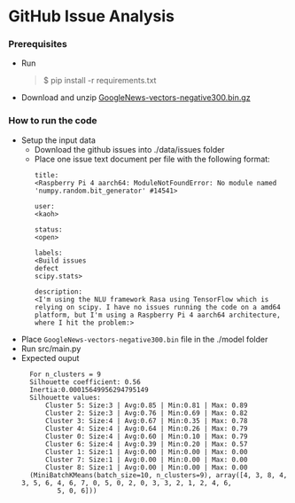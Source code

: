 # GitHub Issue Analysis

### Prerequisites
* Run
  > $ pip install -r requirements.txt
* Download and unzip [GoogleNews-vectors-negative300.bin.gz](https://drive.google.com/file/d/0B7XkCwpI5KDYNlNUTTlSS21pQmM/edit?resourcekey=0-wjGZdNAUop6WykTtMip30g)

### How to run the code
* Setup the input data
  * Download the github issues into ./data/issues folder
  * Place one issue text document per file with the following format:
    ```
    title:
    <Raspberry Pi 4 aarch64: ModuleNotFoundError: No module named 'numpy.random.bit_generator' #14541>

    user:
    <kaoh>

    status:
    <open>

    labels:
    <Build issues
    defect
    scipy.stats>

    description:
    <I'm using the NLU framework Rasa using TensorFlow which is relying on scipy. I have no issues running the code on a amd64 platform, but I'm using a Raspberry Pi 4 aarch64 architecture, where I hit the problem:>
    ```
* Place `GoogleNews-vectors-negative300.bin` file in the ./model folder
* Run src/main.py
* Expected ouput
  ```
    For n_clusters = 9
    Silhouette coefficient: 0.56
    Inertia:0.00015649956294795149
    Silhouette values:
        Cluster 5: Size:3 | Avg:0.85 | Min:0.81 | Max: 0.89
        Cluster 2: Size:3 | Avg:0.76 | Min:0.69 | Max: 0.82
        Cluster 3: Size:4 | Avg:0.67 | Min:0.35 | Max: 0.78
        Cluster 4: Size:4 | Avg:0.64 | Min:0.26 | Max: 0.79
        Cluster 0: Size:4 | Avg:0.60 | Min:0.10 | Max: 0.79
        Cluster 6: Size:4 | Avg:0.39 | Min:0.20 | Max: 0.57
        Cluster 1: Size:1 | Avg:0.00 | Min:0.00 | Max: 0.00
        Cluster 7: Size:1 | Avg:0.00 | Min:0.00 | Max: 0.00
        Cluster 8: Size:1 | Avg:0.00 | Min:0.00 | Max: 0.00
    (MiniBatchKMeans(batch_size=10, n_clusters=9), array([4, 3, 8, 4, 3, 5, 6, 4, 6, 7, 0, 5, 0, 2, 0, 3, 3, 2, 1, 2, 4, 6,
           5, 0, 6]))
  ```
